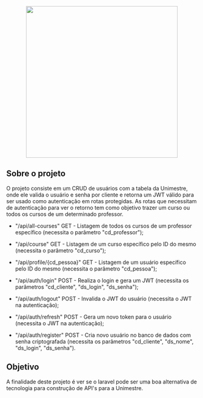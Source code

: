 <p align="center"><a href="https://laravel.com" target="_blank"><img src="https://raw.githubusercontent.com/laravel/art/master/logo-lockup/5%20SVG/2%20CMYK/1%20Full%20Color/laravel-logolockup-cmyk-red.svg" width="400"></a></p>

## Sobre o projeto

O projeto consiste em um CRUD de usuários com a tabela da Unimestre, onde ele valida o usuário e senha por cliente e retorna um JWT válido para ser usado como autenticação em rotas protegidas. As rotas que necessitam de autenticação para ver o retorno tem como objetivo trazer um curso ou todos os cursos de um determinado professor.

- "/api/all-courses" GET - Listagem de todos os cursos de um professor específico (necessita o parâmetro "cd_professor");
- "/api/course" GET - Listagem de um curso específico pelo ID do mesmo (necessita o parâmetro "cd_curso");
- "/api/profile/{cd_pessoa}" GET - Listagem de um usuário específico pelo ID do mesmo (necessita o parâmetro "cd_pessoa");

- "/api/auth/login" POST - Realiza o login e gera um JWT (necessita os parâmetros "cd_cliente", "ds_login", "ds_senha");
- "/api/auth/logout" POST - Invalida o JWT do usuário (necessita o JWT na autenticação);
- "/api/auth/refresh" POST - Gera um novo token para o usuário (necessita o JWT na autenticação);
- "/api/auth/register" POST - Cria novo usuário no banco de dados com senha criptografada (necessita os parâmetros "cd_cliente", "ds_nome", "ds_login", "ds_senha").

## Objetivo

A finalidade deste projeto é ver se o laravel pode ser uma boa alternativa de tecnologia para construção de API's para a Unimestre.
